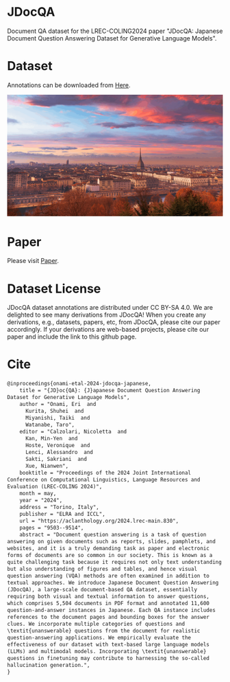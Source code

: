 # JDocQA

Document QA dataset for the LREC-COLING2024 paper "JDocQA: Japanese Document Question Answering Dataset for Generative Language Models".

# Dataset

Annotations can be downloaded from [Here](dataset/).

![ test img](/misc/LRECCOLING.gif)

# Paper

Please visit [Paper](https://arxiv.org/abs/2403.19454).

# Dataset License

JDocQA dataset annotations are distributed under CC BY-SA 4.0. We are delighted to see many derivations from JDocQA! When you create any derivations, e.g., datasets, papers, etc, from JDocQA, please cite our paper accordingly. If your derivations are web-based projects, please cite our paper and include the link to this github page.

# Cite

```
@inproceedings{onami-etal-2024-jdocqa-japanese,
    title = "{JD}oc{QA}: {J}apanese Document Question Answering Dataset for Generative Language Models",
    author = "Onami, Eri  and
      Kurita, Shuhei  and
      Miyanishi, Taiki  and
      Watanabe, Taro",
    editor = "Calzolari, Nicoletta  and
      Kan, Min-Yen  and
      Hoste, Veronique  and
      Lenci, Alessandro  and
      Sakti, Sakriani  and
      Xue, Nianwen",
    booktitle = "Proceedings of the 2024 Joint International Conference on Computational Linguistics, Language Resources and Evaluation (LREC-COLING 2024)",
    month = may,
    year = "2024",
    address = "Torino, Italy",
    publisher = "ELRA and ICCL",
    url = "https://aclanthology.org/2024.lrec-main.830",
    pages = "9503--9514",
    abstract = "Document question answering is a task of question answering on given documents such as reports, slides, pamphlets, and websites, and it is a truly demanding task as paper and electronic forms of documents are so common in our society. This is known as a quite challenging task because it requires not only text understanding but also understanding of figures and tables, and hence visual question answering (VQA) methods are often examined in addition to textual approaches. We introduce Japanese Document Question Answering (JDocQA), a large-scale document-based QA dataset, essentially requiring both visual and textual information to answer questions, which comprises 5,504 documents in PDF format and annotated 11,600 question-and-answer instances in Japanese. Each QA instance includes references to the document pages and bounding boxes for the answer clues. We incorporate multiple categories of questions and \textit{unanswerable} questions from the document for realistic question-answering applications. We empirically evaluate the effectiveness of our dataset with text-based large language models (LLMs) and multimodal models. Incorporating \textit{unanswerable} questions in finetuning may contribute to harnessing the so-called hallucination generation.",
}
```

